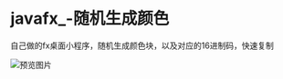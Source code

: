 # javafx_-随机生成颜色
自己做的fx桌面小程序，随机生成颜色块，以及对应的16进制码，快速复制

![预览图片](https://github.com/QAQCoder/javafx_random-color-picker/blob/master/show.png)

